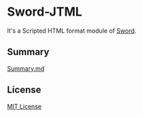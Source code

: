 # Sword-JTML
It's a Scripted HTML format module of [Sword](https://github.com/qianduanXIAOHAOZI/Sword).

## Summary
[Summary.md](SUMMARY.md)

## License
[MIT License](LICENSE)
